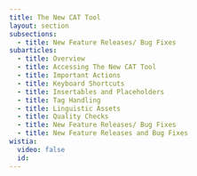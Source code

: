 ```yaml
---
title: The New CAT Tool
layout: section
subsections:
  - title: New Feature Releases/ Bug Fixes
subarticles:
  - title: Overview
  - title: Accessing The New CAT Tool
  - title: Important Actions
  - title: Keyboard Shortcuts
  - title: Insertables and Placeholders
  - title: Tag Handling
  - title: Linguistic Assets
  - title: Quality Checks
  - title: New Feature Releases/ Bug Fixes
  - title: New Feature Releases and Bug Fixes
wistia:
  video: false
  id:
---
```




